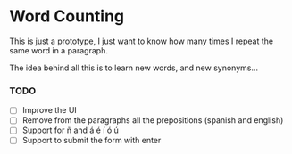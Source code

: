 # Word Counting

This is just a prototype, I just want to know how many times I repeat the same word in a paragraph.

The idea behind all this is to learn new words, and new synonyms...


### TODO
- [ ] Improve the UI
- [ ] Remove from the paragraphs all the prepositions (spanish and english)
- [ ] Support for ñ and á é í ó ú
- [ ] Support to submit the form with enter
